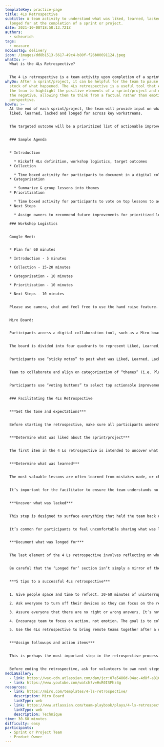 ```yaml
---
templateKey: practice-page
title: 4Ls Retrospective
subtitle: A team activity to understand what was liked, learned, lacked, and
  longed for at the completion of a sprint or project.
date: 2021-10-08T18:50:13.721Z
authors:
  - scheurich
tags:
  - measure
mobiusTag: delivery
icon: /images/dd8b1513-5617-49c4-b80f-f26b00691124.jpeg
whatIs: >-
  What is the 4Ls Retrospective?


  The 4 Ls retrospective is a team activity upon completion of a sprint or project designed to understand what worked, what didn’t, and what can be improved. The 4Ls stand for liked, learned, lacked, and longed for.
whyDo: After a sprint/project, it can be helpful for the team to pause and take
  stock of what happened. The 4Ls retrospective is a useful tool that empowers
  the team to highlight the positive elements of a sprint/project and understand
  the negative, allowing them to think from a factual rather than emotional
  perspective.
howTo: >-
  At the end of each sprint/project, the team will provide input on what they
  liked, learned, lacked and longed for across key workstreams.


  The targeted outcome will be a prioritized list of actionable improvements with assigned owners on focus areas designed to build trust, improve efficiency, and increase engagement as we plan for the next sprint.


  ### Sample Agenda


  * Introduction

    * Kickoff 4Ls definition, workshop logistics, target outcomes
  * Collection

    * Time boxed activity for participants to document in a digital collaboration tool (i.e. Miro) what was liked, learned, lacked and longed for in the last sprint/project phase
  * Categorization

    * Summarize & group lessons into themes
  * Prioritization

    * Time boxed activity for participants to vote on top lessons to action
  * Next Steps

    * Assign owners to recommend future improvements for prioritized lessons. Regroup to share findings, align with account team & leadership, plan and implement in next sprint

  ### Workshop Logistics


  Google Meet:


  * Plan for 60 minutes

  * Introduction - 5 minutes

  * Collection - 15-20 minutes

  * Categorization - 10 minutes

  * Prioritization - 10 minutes

  * Next Steps - 10 minutes


  Please use camera, chat and feel free to use the hand raise feature.


  Miro Board:


  Participants access a digital collaboration tool, such as a Miro board.


  The board is divided into four quadrants to represent Liked, Learned, Lacked and Longed For. The quantity of quandrants may be adjusted to reflect workstreams as needed by editing the collaboration board (i.e. Miro).


  Participants use “sticky notes” to post what was Liked, Learned, Lacked and Longed For during the collection segment.


  Team to collaborate and align on categorization of “themes” (i.e. Planning, Technical, Leadership, Communication, etc..)


  Participants use “voting buttons” to select top actionable improvements during the prioritization segment.


  ### Facilitating the 4Ls Retrospective


  ***Set the tone and expectations***


  Before starting the retrospective, make sure all participants understand its purpose. If the sprint/project being reflected on was stressful, consider addressing this openly and honestly before starting the retrospective. It is ultimately the facilitators job to set the tone and expectations for the activity, and it shouldn’t be taken lightly. The most successful retrospectives are completed when the team is fully bought into its importance and value, so the facilitator must take extra care to ensure this has happened before starting.


  ***Determine what was liked about the sprint/project***


  The first item in the 4 Ls retrospective is intended to uncover what people liked about the sprint/project. This is intentionally broad and open ended. It’s up to the facilitator to guide participants into more and more useful insights into what they liked, and why they liked it. The goal is to uncover the underlying reasons for why a particular thing was liked, in order to ensure it happens again during the next sprint/project.


  ***Determine what was learned***


  The most valuable lessons are often learned from mistakes made, or challenges overcome during the completion of actual work. Unfortunately, these lessons often go unshared with the team. This element of the retrospective asks participants to reflect on and share anything they might have learned.


  It’s important for the facilitator to ensure the team understands no learning is too small to share, as well as to guide people into uncovering more learnings than they might have realized.


  ***Uncover what was lacked***


  This step is designed to surface everything that held the team back during the sprint/project. This can be something as simple as slow communication with an outside team, or something more complicated that requires extra analysis to uncover. The purpose of documenting what was lacked during a sprint/project is to make sure you don’t run into the same problem in future sprints/projects.


  It’s common for participants to feel uncomfortable sharing what was lacking if they feel leadership doesn’t want to hear about it. This might be because they believe the solution is too expensive or time consuming to be worth investing in. Either way, it’s again up to the facilitator to ensure the team feels comfortable sharing as much as possible during this step.


  ***Document what was longed for***


  The last element of the 4 Ls retrospective involves reflecting on what was longed for. This can be something tangible like better equipment, or something less tangible, like more or less involvement from leadership.


  Be careful that the ‘Longed for’ section isn’t simply a mirror of the what was lacked section. It will often be similar, but it gives you the opportunity to determine and prioritize what is needed based on the positive impact it may have. For example, if ‘faster computers’ was listed in the ‘Lacked’ section, ‘fast computers’ isn’t necessarily the only thing to add in this step. You might consider including ‘faster internet’ or ‘better software’ as other things that would solve for what was lacked.


  ***5 tips to a successful 4Ls retrospective***


  1. Give people space and time to reflect. 30-60 minutes of uninterrupted time to take stock of their thoughts.

  2. Ask everyone to turn off their devices so they can focus on the retrospective. If distracted by phones or laptops, it will be harder to reflect.

  3. Assure everyone that there are no right or wrong answers. It’s not a test! If people feel like they are unable to give honest feedback on what worked and what didn’t, the retrospective won’t uncover valuable insights.

  4. Encourage team to focus on action, not emotion. The goal is to collect objective feedback and reflection. If sprint was a stressful one, consider a symbolic debrief activity to ease tension and lighten the mood before holding your retrospective. (Deep breath, pat on back)

  5. Use the 4Ls retrospective to bring remote teams together after a difficult sprint to collaborate without constraints. Remote teams often feel isolated, and the lack of a formal debrief and reflection can harm morale. Hosting an online retrospective not only brings teams closer, but gives an opportunity to discover what was challenging or stressful to ensure the next sprint runs smoother.


  ***Assign followups and action items***


  This is perhaps the most important step in the retrospective process. If you don’t take the time to assign followup action items to specific people or teams, you won’t gain much from having completed the process.


  Before ending the retrospective, ask for volunteers to own next steps. For any followup that doesn’t have a volunteer, assign it to the person most responsible for uncovering the insight during the retrospective. Close the session out by confirming everyone understand what is expected of them moving forward, and thank them for their time.
mediaGallery:
  - link: https://wac-cdn.atlassian.com/dam/jcr:07a5486d-04ac-4d8f-a810-cf9a701cb761/Modal-Article3.jpg?cdnVersion=467
  - link: https://www.youtube.com/watch?v=HuR0ISFhz4g
resources:
  - link: https://miro.com/templates/4-ls-retrospective/
    description: Miro Board
    linkType: web
  - link: https://www.atlassian.com/team-playbook/plays/4-ls-retrospective-technique
    linkType: web
    description: Technique
time: 30-60 minutes
difficulty: easy
participants:
  - Sprint or Project Team
  - Product Owner
---
```


